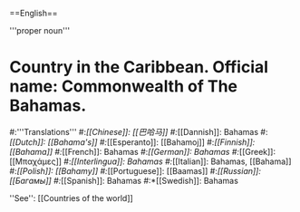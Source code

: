 ==English==

'''proper noun'''

# Country in the Caribbean. Official name: Commonwealth of The Bahamas.
#:'''Translations'''
#:*[[Chinese]]: [[巴哈马]]
#:*[[Dannish]]: Bahamas
#:*[[Dutch]]: [[Bahama's]]
#:*[[Esperanto]]: [[Bahamoj]]
#:*[[Finnish]]: [[Bahama]]
#:*[[French]]: Bahamas
#:*[[German]]: Bahamas
#:*[[Greek]]: [[Μπαχάμες]]
#:*[[Interlingua]]: Bahamas
#:*[[Italian]]: Bahamas, [[Bahama]]
#:*[[Polish]]: [[Bahamy]]
#:*[[Portuguese]]: [[Baamas]]
#:*[[Russian]]: [[Багамы]]
#:*[[Spanish]]: Bahamas
#:*[[Swedish]]: Bahamas

''See'': [[Countries of the world]]